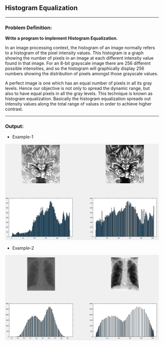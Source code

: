 ## Histogram Equalization

-----------------------------------------
### Problem Definition:
**Write a program to implement Histogram Equalization.**

In an image processing context, the histogram of an image normally refers to a histogram of the pixel intensity values. This histogram is a graph showing the number of pixels in an image at each different intensity value found in that image. For an 8-bit grayscale image there are 256 different possible intensities, and so the histogram will graphically display 256 numbers showing the distribution of pixels amongst those grayscale values.

A perfect image is one which has an equal number of pixels in all its gray levels. Hence our objective is not only to spread the dynamic range, but also to have equal pixels in all the gray levels. This technique is known as histogram equalization. Basically the histogram equalization spreads out intensity values along the total range of values in order to achieve higher contrast. 

------------------------------------------
### Output:

* Example-1
<p align="center">
    <img src="./output/image1.png">
</p>

* Example-2

<p align="center">
    <img src="./output/image2.png">
</p>


